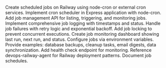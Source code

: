 Create scheduled jobs on Railway using node-cron or external cron services. Implement cron scheduler in Express application with node-cron. Add job management API for listing, triggering, and monitoring jobs. Implement comprehensive job logging with timestamps and status. Handle job failures with retry logic and exponential backoff. Add job locking to prevent concurrent executions. Create job monitoring dashboard showing last run, next run, and status. Configure jobs via environment variables. Provide examples: database backups, cleanup tasks, email digests, data synchronization. Add health check endpoint for monitoring. Reference devops-railway-agent for Railway deployment patterns. Document job schedules.
